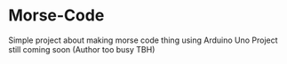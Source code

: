 # Morse-Code
Simple project about making morse code thing using Arduino Uno
Project still coming soon (Author too busy TBH)
